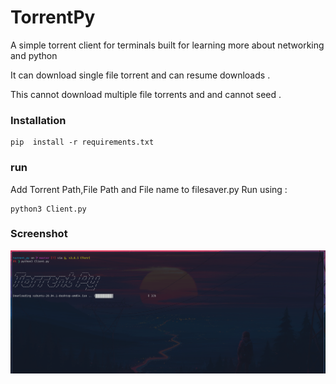 # TorrentPy
A simple torrent client for terminals built for learning more about networking and python 

It can download single file torrent and can resume downloads .

This cannot download multiple file torrents and and cannot seed .

### Installation
```
pip  install -r requirements.txt

```
### run
Add Torrent Path,File Path and File name to filesaver.py
Run using :

```
python3 Client.py
```

### Screenshot

![Screenshot.png](screenshot/screenshot.png)

